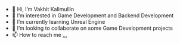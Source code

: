 - 👋 Hi, I’m Vakhit Kalimullin
- 👀 I’m interested in Game Development and Backend Development
- 🌱 I’m currently learning Unreal Engine
- 💞️ I’m looking to collaborate on some Game Development projects
- 📫 How to reach me [...](https://t.me/VakhitKalimullin)

<!---
VakhitK/VakhitK is a ✨ special ✨ repository because its `README.md` (this file) appears on your GitHub profile.
You can click the Preview link to take a look at your changes.
--->
